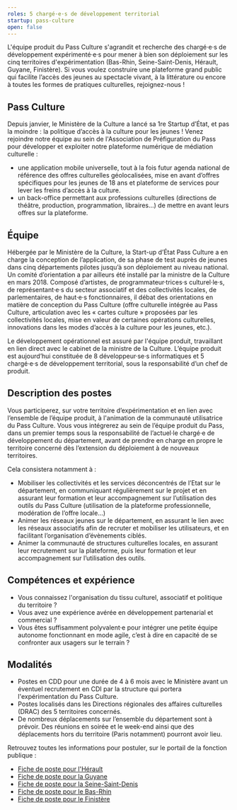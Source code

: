 ```yaml
---
roles: 5 chargé·e·s de développement territorial
startup: pass-culture
open: false
---
```


L'équipe produit du Pass Culture s'agrandit et recherche des chargé·e·s de développement expérimenté·e·s pour mener à bien son déploiement sur les cinq territoires d'expérimentation (Bas-Rhin, Seine-Saint-Denis, Hérault, Guyane, Finistère). Si vous voulez construire une plateforme grand public qui facilite l’accès des jeunes au spectacle vivant, à la littérature ou encore à toutes les formes de pratiques culturelles, rejoignez-nous !

<!--more-->

## Pass Culture

Depuis janvier, le Ministère de la Culture a lancé sa 1re Startup d’État, et pas la moindre : la politique d’accès à la culture pour les jeunes ! Venez rejoindre notre équipe au sein de l'Association de Préfiguration du Pass pour développer et exploiter notre plateforme numérique de médiation culturelle :
 * une application mobile universelle, tout à la fois futur agenda national de référence des offres culturelles géolocalisées, mise en avant d’offres spécifiques pour les jeunes de 18 ans et plateforme de services pour lever les freins d’accès à la culture.
 * un back-office permettant aux professions culturelles (directions de théâtre, production, programmation, libraires…) de mettre en avant leurs offres sur la plateforme.

## Équipe

Hébergée par le Ministère de la Culture, la Start-up d’État Pass Culture a en charge la conception de l’application, de sa phase de test auprès de jeunes dans cinq départements pilotes jusqu’à son déploiement au niveau national. Un comité d’orientation a par ailleurs été installé par la ministre de la Culture en mars 2018. Composé d’artistes, de programmateur·trices·s culturel·le·s, de représentant·e·s du secteur associatif et des collectivités locales, de parlementaires, de haut·e·s fonctionnaires, il débat des orientations en matière de conception du Pass Culture (offre culturelle intégrée au Pass Culture, articulation avec les « cartes culture » proposées par les collectivités locales, mise en valeur de certaines opérations culturelles, innovations dans les modes d’accès à la culture pour les jeunes, etc.).

Le développement opérationnel est assuré par l'équipe produit, travaillant en lien direct avec le cabinet de la ministre de la Culture. L’équipe produit est aujourd’hui constituée de 8 développeur·se·s informatiques et 5 chargé·e·s de développement territorial, sous la responsabilité d’un chef de produit.

## Description des postes

Vous participerez, sur votre territoire d’expérimentation et en lien avec l’ensemble de l’équipe produit, à l'animation de la communauté utilisatrice du Pass Culture. Vous vous intégrerez au sein de l’équipe produit du Pass, dans un premier temps sous la responsabilité de l’actuel·le chargé·e de développement du département, avant de prendre en charge en propre le territoire concerné dès l’extension du déploiement à de nouveaux territoires.

Cela consistera notamment à :
 * Mobiliser les collectivités et les services déconcentrés de l’Etat sur le département, en communiquant régulièrement sur le
projet et en assurant leur formation et leur accompagnement sur l’utilisation des outils du Pass Culture (utilisation de la plateforme professionnelle, modération de l’offre locale...)
 * Animer les réseaux jeunes sur le département, en assurant le lien avec les réseaux associatifs afin de recruter et mobiliser les utilisateurs, et en facilitant l’organisation d’évènements ciblés.
 * Animer la communauté de structures culturelles locales, en assurant leur recrutement sur la plateforme, puis leur formation et leur accompagnement sur l’utilisation des outils.

## Compétences et expérience

* Vous connaissez l'organisation du tissu culturel, associatif et politique du territoire ?
* Vous avez une expérience avérée en développement partenarial et commercial ?
* Vous êtes suffisamment polyvalent·e pour intégrer une petite équipe autonome fonctionnant en mode agile, c’est à dire en capacité de se confronter aux usagers sur le terrain ?

## Modalités

* Postes en CDD pour une durée de 4 à 6 mois avec le Ministère avant un éventuel recrutement en CDI par la structure qui portera l'expérimentation du Pass Culture.
* Postes localisés dans les Directions régionales des affaires culturelles (DRAC) des 5 territoires concernés.
* De nombreux déplacements sur l’ensemble du département sont à prévoir. Des réunions en soirée et le week-end ainsi que des déplacements hors du territoire (Paris notamment) pourront avoir lieu.

Retrouvez toutes les informations pour postuler, sur le portail de la fonction publique :
* <a href="https://biep-ministere-culture-recrute.talent-soft.com/offre-de-emploi/emploi-attadm-charge-e-de-developpement-territorial-du-pass-culture-h-f_136292.aspx">Fiche de poste pour l'Hérault</a>
* <a href="https://biep-ministere-culture-recrute.talent-soft.com/offre-de-emploi/emploi-attadm-charge-e-de-developpement-territorial-du-pass-culture-h-f_136289.aspx">Fiche de poste pour la Guyane</a>
* <a href="https://biep-ministere-culture-recrute.talent-soft.com/offre-de-emploi/emploi-attadm-charge-e-de-developpement-territorial-du-pass-culture-h-f_136290.aspx">Fiche de poste pour la Seine-Saint-Denis</a>
* <a href="https://biep-ministere-culture-recrute.talent-soft.com/offre-de-emploi/emploi-attadm-charge-e-de-developpement-territorial-du-pass-culture-h-f_136297.aspx">Fiche de poste pour le Bas-Rhin</a>
* <a href="https://biep-ministere-culture-recrute.talent-soft.com/offre-de-emploi/emploi-attadm-charge-e-de-developpement-territorial-du-pass-culture-h-f_136293.aspx">Fiche de poste pour le Finistère</a>

